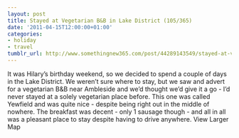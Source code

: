 ```yaml
---
layout: post
title: Stayed at Vegetarian B&B in Lake District (105/365)
date: '2011-04-15T12:00:00+01:00'
categories:
- holiday
- travel
tumblr_url: http://www.somethingnew365.com/post/44289143549/stayed-at-vegetarian-bb-in-lake-district-1053
---
```

It was Hilary’s birthday weekend, so we decided to spend a couple of days in the Lake District. We weren’t sure where to stay, but we saw and advert for a vegetarian B&B near Ambleside and we’d thought we’d give it a go - I’d never stayed at a solely vegetarian place before.
This one was called Yewfield and was quite nice - despite being right out in the middle of nowhere. The breakfast was decent - only 1 sausage though - and all in all was a pleasant place to stay despite having to drive anywhere.
View Larger Map
